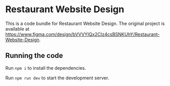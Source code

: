 
  # Restaurant Website Design

  This is a code bundle for Restaurant Website Design. The original project is available at https://www.figma.com/design/bVVVYIQx2CIz4csBSNKUhY/Restaurant-Website-Design.

  ## Running the code

  Run `npm i` to install the dependencies.

  Run `npm run dev` to start the development server.
  